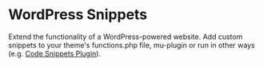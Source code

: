 # WordPress Snippets

Extend the functionality of a WordPress-powered website. Add custom snippets to your theme's functions.php file, mu-plugin or run in other ways (e.g. [Code Snippets Plugin](https://wordpress.org/plugins/code-snippets/)).
